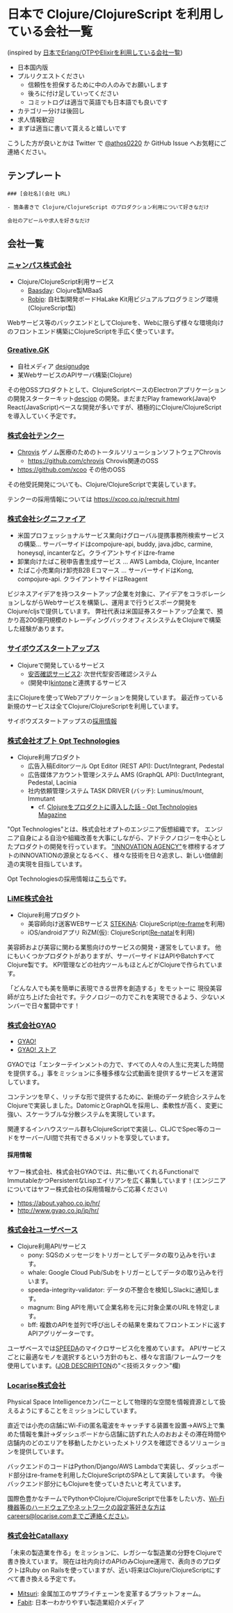 # 日本で Clojure/ClojureScript を利用している会社一覧

(inspired by [日本でErlang/OTPやElixirを利用している会社一覧](https://github.com/voluntas/japanese-erlang-elixir-companies))

- 日本国内版
- プルリクエストください
    - 信頼性を担保するために中の人のみでお願いします
    - 後ろに付け足していってください
    - コミットログは適当で英語でも日本語でも良いです
- カテゴリー分けは後回し
- 求人情報歓迎
- まずは適当に書いて貰えると嬉しいです

こうした方が良いとかは Twitter で [@athos0220](https://twitter.com/athos0220) か GitHub Issue へお気軽にご連絡ください。

## テンプレート

```
### [会社名](会社 URL)

- 箇条書きで Clojure/ClojureScript のプロダクション利用について好きなだけ

会社のアピールや求人を好きなだけ
```

## 会社一覧

### [ニャンパス株式会社](http://nyampass.com/)

- Clojure/ClojureScript利用サービス
  - [Baasday](https://baasday.com/): Clojure製MBaaS
  - [Robip](https://robip.halake.com/): 自社製開発ボードHaLake Kit用ビジュアルプログラミング環境(ClojureScript製)

Webサービス等のバックエンドとしてClojureを、Webに限らず様々な環境向けのフロントエンド構築にClojureScriptを手広く使っています。

### [Greative.GK](https://greative.jp/)

- 自社メディア [designudge](https://designudge.org/ja/)
- 某WebサービスのAPIサーバ構築(Clojure)

その他OSSプロダクトとして、ClojureScriptベースのElectronアプリケーションの開発スターターキット[descjop](http://descjop.org/) の開発。まだまだPlay framework(Java)やReact(JavaScript)ベースな開発が多いですが、積極的にClojure/ClojureScriptを導入していく予定です。

### [株式会社テンクー](https://xcoo.co.jp)

- [Chrovis](https://chrov.is) ゲノム医療のためのトータルソリューションソフトウェアChrovis
  - <https://github.com/chrovis> Chrovis関連のOSS
- <https://github.com/xcoo> その他のOSS

その他受託開発についても、Clojure/ClojureScriptで実装しています。

テンクーの採用情報については <https://xcoo.co.jp/recruit.html>


### [株式会社シグニファイア](http://signifier.jp)

- 米国プロフェッショナルサービス業向けグローバル提携事務所検索サービスの構築... サーバーサイドはcompojure-api, buddy, java.jdbc, carmine, honeysql, incanterなど。クライアントサイドはre-frame
- 卸業向けたばこ税申告書生成サービス ... AWS Lambda, Clojure, Incanter
- たばこ小売業向け卸売B2B Eコマース ... サーバーサイドはKong, compojure-api. クライアントサイドはReagent

ビジネスアイデアを持つスタートアップ企業を対象に、アイデアをコラボレーションしながらWebサービスを構築し、運用まで行うビスポーク開発をClojure/cljsで提供しています。
弊社代表は米国証券スタートアップ企業で、預かり高200億円規模のトレーディングバックオフィスシステムをClojureで構築した経験があります。

### [サイボウズスタートアップス](https://cstap.com/)

- Clojureで開発しているサービス
  - [安否確認サービス2](https://anpi.cstap.com/): 次世代型安否確認システム
  - (開発中)[kintone](https://kintone.cybozu.com/jp/)と連携するサービス

主にClojureを使ってWebアプリケーションを開発しています。
最近作っている新規のサービスは全てClojure/ClojureScriptを利用しています。

サイボウズスタートアップスの[採用情報](https://cstap.com/jobs/)

### [株式会社オプト Opt Technologies](https://opt-technologies.jp/)

- Clojure利用プロダクト
  - 広告入稿Editorツール Opt Editor (REST API): Duct/Integrant, Pedestal
  - 広告媒体アカウント管理システム AMS (GraphQL API): Duct/Integrant, Pedestal, Lacinia
  - 社内依頼管理システム TASK DRIVER (バッチ): Luminus/mount, Immutant
    - cf. [Clojureをプロダクトに導入した話 - Opt Technologies Magazine](http://tech-magazine.opt.ne.jp/entry/2017/09/06/074020)

"Opt Technologies"とは、株式会社オプトのエンジニア仮想組織です。
エンジニア自身による自治や組織改善を大事にしながら、アドテクノロジーを中心としたプロダクトの開発を行っています。
["INNOVATION AGENCY"](https://www.opt.ne.jp/home/opt/vision/)を標榜するオプトのINNOVATIONの源泉となるべく、
様々な技術を日々追求し、新しい価値創造の実現を目指しています。

Opt Technologiesの採用情報は[こちら](https://opt-technologies.jp/index.html#recruit)です。

### [LiME株式会社](http://limehair.jp/corp/)

- Clojure利用プロダクト
  - 美容師向け送客WEBサービス [STEKiNA](https://stekina.com/): ClojureScript([re-frame](https://github.com/Day8/re-frame)を利用)
  - iOS/androidアプリ RiZM(仮): ClojureScript([Re-natal](https://github.com/drapanjanas/re-natal)を利用)

美容師および美容に関わる業態向けのサービスの開発・運営をしています。
他にもいくつかプロダクトがありますが、サーバーサイドはAPIやBatchすべてClojure製です。
KPI管理などの社内ツールもほとんどがClojureで作られています。

「どんな人でも美を簡単に表現できる世界を創造する」をモットーに
現役美容師が立ち上げた会社です。テクノロジーの力でこれを実現できるよう、少ないメンバーで日々奮闘中です！

### [株式会社GYAO](http://www.gyao.co.jp/jp/index.html)

- [GYAO!](https://gyao.yahoo.co.jp/)
- [GYAO! ストア](https://streaming.yahoo.co.jp/)

GYAOでは「エンターテインメントの力で、すべての人々の人生に充実した時間を提供する。」事をミッションに多種多様な公式動画を提供するサービスを運営しています。

コンテンツを早く、リッチな形で提供するために、新規のデータ統合システムをClojureで実装しました。DatomicとGraphQLを採用し、柔軟性が高く、変更に強い、スケーラブルな分散システムを実現しています。

関連するインハウスツール群もClojureScriptで実装し、CLJCでSpec等のコードをサーバー/UI間で共有できるメリットを享受しています。

#### 採用情報
ヤフー株式会社、株式会社GYAOでは、共に働いてくれるFunctionalでImmutableかつPersistentなLispエイリアンを広く募集しています！(エンジニアについてはヤフー株式会社の採用情報からご応募ください)
- https://about.yahoo.co.jp/hr/
- http://www.gyao.co.jp/jp/hr/

### [株式会社ユーザベース](https://www.uzabase.com/)

- Clojure利用API/サービス
  - pony: SQSのメッセージをトリガーとしてデータの取り込みを行います。
  - whale: Google Cloud Pub/Subをトリガーとしてデータの取り込みを行います。
  - speeda-integrity-validator: データの不整合を検知しSlackに通知します。
  - magnum: Bing APIを用いて企業名称を元に対象企業のURLを特定します。
  - bff: 複数のAPIを並列で呼び出しその結果を束ねてフロントエンドに返すAPIアグリゲーターです。

ユーザベースでは[SPEEDA](https://www.uzabase.com/service/speeda/)のマイクロサービス化を推めています。
API/サービスごとに最適なモノを選択するという方針のもと、様々な言語/フレームワークを使用しています。([JOB DESCRIPITON](https://uzabase-inc.workable.com/jobs/849108)の"＜技術スタック＞"欄)

### [Locarise株式会社](https://locarise.com/)

Physical Space Intelligenceカンパニーとして物理的な空間を情報資源として扱えるようにすることをミッションにしています。

直近では小売の店舗にWi-Fiの匿名電波をキャッチする装置を設置→AWS上で集めた情報を集計→ダッシュボードから店舗に訪ずれた人のおおよその滞在時間や店舗内のどのエリアを移動したかといったメトリクスを確認できるソリューションを提供しています。

バックエンドのコードはPython/Django/AWS Lambdaで実装し、ダッシュボード部分はre-frameを利用したClojureScriptのSPAとして実装しています。
今後バックエンド部分にもClojureを使っていきたいと考えています。

国際色豊かなチームでPythonやClojure/ClojureScriptで仕事をしたい方、Wi-Fi機器等のハードウェアやネットワークの設定等好きな方はcareers@locarise.comまでご連絡ください。

### [株式会社Catallaxy](https://catallaxy.me/)

「未来の製造業を作る」をミッションに、レガシーな製造業の分野をClojureで書き換えています。
現在は社内向けのAPIのみClojure運用で、表向きのプロダクトはRuby on Railsを使っていますが、近い将来はClojure/ClojureScriptにすべて書き換える予定です。
- [Mitsuri](https://mitsu-ri.net/): 金属加工のサプライチェーンを変革するプラットフォーム。
- [Fabit](https://fa-bit.net/): 日本一わかりやすい製造業紹介メディア
